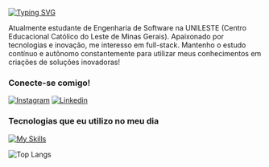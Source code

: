 [![Typing SVG](https://readme-typing-svg.demolab.com?font=Fira+Code&weight=600&size=25&pause=1000&color=0000FF&random=false&width=435&height=40&lines=Ol%C3%A1%2C+eu+sou+o+Miguel+Silva!+%F0%9F%91%BE%F0%9F%93%9A%F0%9F%92%99)](https://git.io/typing-svg)


Atualmente estudante de Engenharia de Software na UNILESTE (Centro Educacional Católico do Leste de Minas Gerais). Apaixonado por tecnologias e inovação, me interesso em full-stack. Mantenho o estudo contínuo e autônomo constantemente para utilizar meus conhecimentos em criações de soluções inovadoras!

### Conecte-se comigo!
[![Instagram](https://skillicons.dev/icons?i=instagram)](https://www.instagram.com/miguell_ssa)
[![Linkedin](https://skillicons.dev/icons?i=linkedin)](www.linkedin.com/in/miguel-de-sá-silva-1bb59a28b)


### Tecnologias que eu utilizo no meu dia

[![My Skills](https://skillicons.dev/icons?i=js,nodejs,java,php,mysql,postgres,html,css,prisma,notion)](https://skillicons.dev)</div><br/>

![Top Langs](https://github-readme-stats.vercel.app/api/top-langs/?username=miguel2004silva&hide_progress=true)


